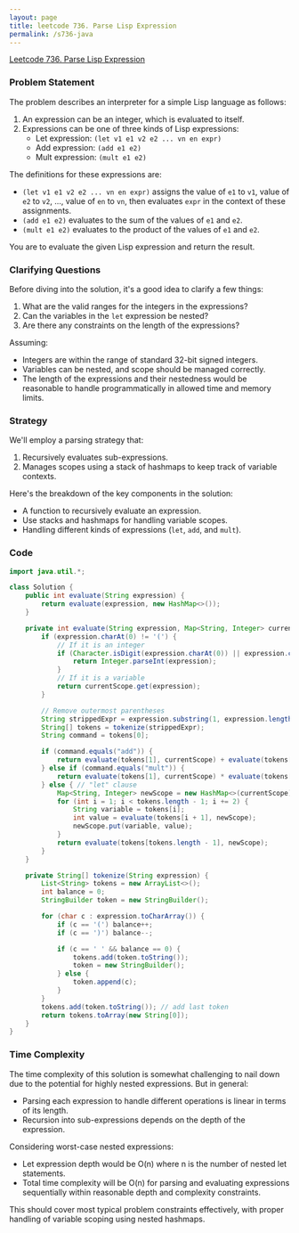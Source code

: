```yaml
---
layout: page
title: leetcode 736. Parse Lisp Expression
permalink: /s736-java
---
```

[Leetcode 736. Parse Lisp Expression](https://algoadvance.github.io/algoadvance/l736)
### Problem Statement

The problem describes an interpreter for a simple Lisp language as follows:

1. An expression can be an integer, which is evaluated to itself.
2. Expressions can be one of three kinds of Lisp expressions:
   - Let expression: `(let v1 e1 v2 e2 ... vn en expr)`
   - Add expression: `(add e1 e2)`
   - Mult expression: `(mult e1 e2)`

The definitions for these expressions are:
- `(let v1 e1 v2 e2 ... vn en expr)` assigns the value of `e1` to `v1`, value of `e2` to `v2`, ..., value of `en` to `vn`, then evaluates `expr` in the context of these assignments.
- `(add e1 e2)` evaluates to the sum of the values of `e1` and `e2`.
- `(mult e1 e2)` evaluates to the product of the values of `e1` and `e2`.

You are to evaluate the given Lisp expression and return the result.

### Clarifying Questions

Before diving into the solution, it's a good idea to clarify a few things:
1. What are the valid ranges for the integers in the expressions?
2. Can the variables in the `let` expression be nested?
3. Are there any constraints on the length of the expressions?

Assuming:
- Integers are within the range of standard 32-bit signed integers.
- Variables can be nested, and scope should be managed correctly.
- The length of the expressions and their nestedness would be reasonable to handle programmatically in allowed time and memory limits.

### Strategy

We'll employ a parsing strategy that:
1. Recursively evaluates sub-expressions.
2. Manages scopes using a stack of hashmaps to keep track of variable contexts.

Here's the breakdown of the key components in the solution:
- A function to recursively evaluate an expression.
- Use stacks and hashmaps for handling variable scopes.
- Handling different kinds of expressions (`let`, `add`, and `mult`).

### Code


```java
import java.util.*;

class Solution {
    public int evaluate(String expression) {
        return evaluate(expression, new HashMap<>());
    }

    private int evaluate(String expression, Map<String, Integer> currentScope) {
        if (expression.charAt(0) != '(') {
            // If it is an integer
            if (Character.isDigit(expression.charAt(0)) || expression.charAt(0) == '-') {
                return Integer.parseInt(expression);
            }
            // If it is a variable
            return currentScope.get(expression);
        }

        // Remove outermost parentheses
        String strippedExpr = expression.substring(1, expression.length() - 1);
        String[] tokens = tokenize(strippedExpr);
        String command = tokens[0];

        if (command.equals("add")) {
            return evaluate(tokens[1], currentScope) + evaluate(tokens[2], currentScope);
        } else if (command.equals("mult")) {
            return evaluate(tokens[1], currentScope) * evaluate(tokens[2], currentScope);
        } else { // "let" clause
            Map<String, Integer> newScope = new HashMap<>(currentScope);
            for (int i = 1; i < tokens.length - 1; i += 2) {
                String variable = tokens[i];
                int value = evaluate(tokens[i + 1], newScope);
                newScope.put(variable, value);
            }
            return evaluate(tokens[tokens.length - 1], newScope);
        }
    }

    private String[] tokenize(String expression) {
        List<String> tokens = new ArrayList<>();
        int balance = 0;
        StringBuilder token = new StringBuilder();

        for (char c : expression.toCharArray()) {
            if (c == '(') balance++;
            if (c == ')') balance--;

            if (c == ' ' && balance == 0) {
                tokens.add(token.toString());
                token = new StringBuilder();
            } else {
                token.append(c);
            }
        }
        tokens.add(token.toString()); // add last token
        return tokens.toArray(new String[0]);
    }
}

```

### Time Complexity

The time complexity of this solution is somewhat challenging to nail down due to the potential for highly nested expressions. But in general:
- Parsing each expression to handle different operations is linear in terms of its length.
- Recursion into sub-expressions depends on the depth of the expression.

Considering worst-case nested expressions:
- Let expression depth would be O(n) where n is the number of nested let statements.
- Total time complexity will be O(n) for parsing and evaluating expressions sequentially within reasonable depth and complexity constraints.

This should cover most typical problem constraints effectively, with proper handling of variable scoping using nested hashmaps.

